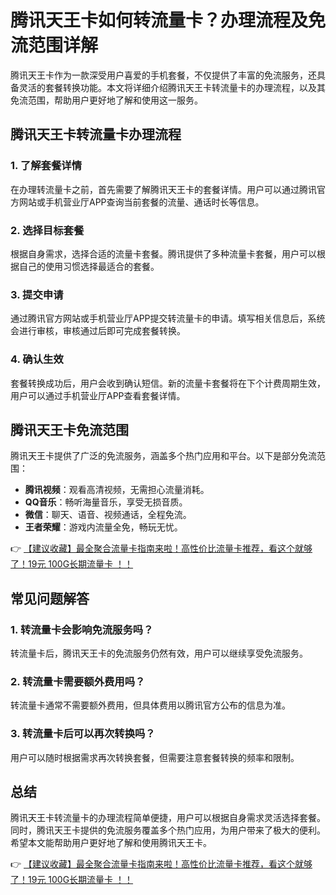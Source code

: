 # 腾讯天王卡如何转流量卡？办理流程及免流范围详解

腾讯天王卡作为一款深受用户喜爱的手机套餐，不仅提供了丰富的免流服务，还具备灵活的套餐转换功能。本文将详细介绍腾讯天王卡转流量卡的办理流程，以及其免流范围，帮助用户更好地了解和使用这一服务。

## 腾讯天王卡转流量卡办理流程

### 1. 了解套餐详情
在办理转流量卡之前，首先需要了解腾讯天王卡的套餐详情。用户可以通过腾讯官方网站或手机营业厅APP查询当前套餐的流量、通话时长等信息。

### 2. 选择目标套餐
根据自身需求，选择合适的流量卡套餐。腾讯提供了多种流量卡套餐，用户可以根据自己的使用习惯选择最适合的套餐。

### 3. 提交申请
通过腾讯官方网站或手机营业厅APP提交转流量卡的申请。填写相关信息后，系统会进行审核，审核通过后即可完成套餐转换。

### 4. 确认生效
套餐转换成功后，用户会收到确认短信。新的流量卡套餐将在下个计费周期生效，用户可以通过手机营业厅APP查看套餐详情。

## 腾讯天王卡免流范围

腾讯天王卡提供了广泛的免流服务，涵盖多个热门应用和平台。以下是部分免流范围：

- **腾讯视频**：观看高清视频，无需担心流量消耗。
- **QQ音乐**：畅听海量音乐，享受无损音质。
- **微信**：聊天、语音、视频通话，全程免流。
- **王者荣耀**：游戏内流量全免，畅玩无忧。

👉 [【建议收藏】最全聚合流量卡指南来啦！高性价比流量卡推荐，看这个就够了！19元 100G长期流量卡 ！！](https://bit.ly/Liuliangka)

## 常见问题解答

### 1. 转流量卡会影响免流服务吗？
转流量卡后，腾讯天王卡的免流服务仍然有效，用户可以继续享受免流服务。

### 2. 转流量卡需要额外费用吗？
转流量卡通常不需要额外费用，但具体费用以腾讯官方公布的信息为准。

### 3. 转流量卡后可以再次转换吗？
用户可以随时根据需求再次转换套餐，但需要注意套餐转换的频率和限制。

## 总结

腾讯天王卡转流量卡的办理流程简单便捷，用户可以根据自身需求灵活选择套餐。同时，腾讯天王卡提供的免流服务覆盖多个热门应用，为用户带来了极大的便利。希望本文能帮助用户更好地了解和使用腾讯天王卡。

👉 [【建议收藏】最全聚合流量卡指南来啦！高性价比流量卡推荐，看这个就够了！19元 100G长期流量卡 ！！](https://bit.ly/Liuliangka)